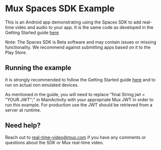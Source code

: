 # Mux Spaces SDK Example

This is an Android app demonstrating using the Spaces SDK to add real-time video and audio to your app. It is the same code as developed in the Getting Started guide [here](https://www.notion.so/Real-Time-Video-Getting-Started-Guide-for-Android-b21776d9a32d492ca4924176d4342b1d)

Note: The Spaces SDK is Beta software and may contain issues or missing functionality. We recommend against submitting apps based on it to the Play Store.

## Running the example

It is strongly recommended to follow the Getting Started guide [here](https://www.notion.so/Real-Time-Video-Getting-Started-Guide-for-Android-b21776d9a32d492ca4924176d4342b1d) and to run on actual non emulated devices.

As mentioned in the guide, you will need to replace "final String jwt = "YOUR JWT";" in MainActivity with your appropriate Mux JWT in order to run this example. For production use the JWT should be retrieved from a server at runtime.

## Need help?

Reach out to real-time-video@mux.com if you have any comments or questions about the SDK or Mux real-time video.
